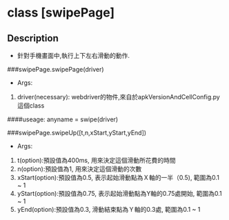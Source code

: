 # class [swipePage]
## Description
* 針對手機畫面中,執行上下左右滑動的動作.

###swipePage.swipePage(driver)

* Args: 
1. driver(necessary): webdriver的物件,來自於apkVersionAndCellConfig.py這個class

####useage:
anyname = swipe(driver)


###swipePage.swipeUp([t,n,xStart,yStart,yEnd])

* Args:
1. t(option):預設值為400ms, 用來決定這個滑動所花費的時間
2. n(option):預設值為1, 用來決定這個滑動的次數
3. xStart(option):預設值為0.5, 表示起始滑動點為Ｘ軸的一半（0.5), 範圍為0.1 ~ 1
4. yStart(option):預設值為0.75, 表示起始滑動點為Y軸的0.75處開始, 範圍為0.1 ~ 1
5. yEnd(option):預設值為0.3, 滑動結束點為Ｙ軸的0.3處, 範圍為0.1 ~ 1

